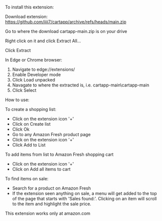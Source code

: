 To install this extension:

Download extension: https://github.com/iiii7/cartapp/archive/refs/heads/main.zip

Go to where the download cartapp-main.zip is on your drive

Right click on it and click Extract All...

Click Extract

In Edge or Chrome browser:

1. Navigate to edge://extensions/
2. Enable Developer mode
3. Click Load unpacked
4. Navagate to where the extracted is, i.e. cartapp-main\cartapp-main
5. Click Select


How to use:

To create a shopping list:

- Click on the extension icon '+'
- Click on Create list
- Click Ok
- Go to any Amazon Fresh product page
- Click on the extension icon '+'
- Click Add to List

To add items from list to Amazon Fresh shopping cart

- Click on the extension icon '+'
- Click on Add all items to cart

To find items on sale:

- Search for a product on Amazon Fresh
- If the extension seen anything on sale, a menu will get added to the top of the page that starts with 'Sales found:'. Clicking on an item will scroll to the item and highlight the sale price.




This extension works only at amazon.com